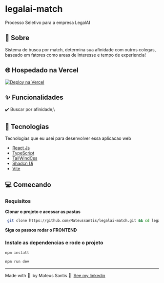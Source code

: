 # legalai-match
Processo Seletivo para a empresa LegalAI

## 🎯 Sobre ##

Sistema de busca por match, determina sua afinidade com outros colegas, baseado em fatores como areas de interesse e tempo de experiencia!

## 🌐 Hospedado na Vercel ##

[![Deploy na Vercel](https://img.shields.io/badge/VERCEL-000?style=for-the-badge&logo=vercel&logoColor=white)](https://legalai-match.vercel.app/)

## ✨ Funcionalidades ##

✔️ Buscar por afinidade;\

## 🚀 Tecnologias

Tecnologias que eu usei para desenvolver essa aplicacao web

- [React Js](https://react.dev/)
- [TypeScript](https://www.typescriptlang.org/)
- [TailWindCss](https://tailwindcss.com/)
- [Shadcn Ui](https://ui.shadcn.com/)
- [Vite](https://vite.dev/)

## 💻 Comecando

### Requisitos

**Clonar o projeto e acessar as pastas**

```bash
 git clone https://github.com/Mateussantis/legalai-match.git && cd legalai-match
```

**Siga os passos rodar o FRONTEND**

### Instale as dependencias e rode o projeto

```bash
npm install

npm run dev
```

---

Made with 💜 &nbsp;by Mateus Santis 👋 &nbsp;[See my linkedin](https://www.linkedin.com/in/mateus-silva-de-santis-3a6899150/)
